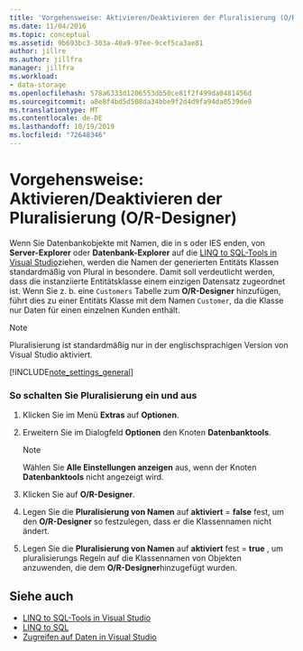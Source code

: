 ```yaml
---
title: 'Vorgehensweise: Aktivieren/Deaktivieren der Pluralisierung (O/R-Designer)'
ms.date: 11/04/2016
ms.topic: conceptual
ms.assetid: 9b693bc3-303a-40a9-97ee-9cef5ca3ae81
author: jillre
ms.author: jillfra
manager: jillfra
ms.workload:
- data-storage
ms.openlocfilehash: 578a6333d1206553db50ce81f2f499da0481456d
ms.sourcegitcommit: a8e8f4bd5d508da34bbe9f2d4d9fa94da0539de0
ms.translationtype: MT
ms.contentlocale: de-DE
ms.lasthandoff: 10/19/2019
ms.locfileid: "72648346"
---
```

# <a name="how-to-turn-pluralization-on-and-off-or-designer"></a>Vorgehensweise: Aktivieren/Deaktivieren der Pluralisierung (O/R-Designer)
Wenn Sie Datenbankobjekte mit Namen, die in s oder IES enden, von **Server-Explorer** oder **Datenbank-Explorer** auf die [LINQ to SQL-Tools in Visual Studio](../data-tools/linq-to-sql-tools-in-visual-studio2.md)ziehen, werden die Namen der generierten Entitäts Klassen standardmäßig von Plural in besondere. Damit soll verdeutlicht werden, dass die instanziierte Entitätsklasse einem einzigen Datensatz zugeordnet ist. Wenn Sie z. b. eine `Customers` Tabelle zum **O/R-Designer** hinzufügen, führt dies zu einer Entitäts Klasse mit dem Namen `Customer`, da die Klasse nur Daten für einen einzelnen Kunden enthält.

> [!NOTE]
> Pluralisierung ist standardmäßig nur in der englischsprachigen Version von Visual Studio aktiviert.

[!INCLUDE[note_settings_general](../data-tools/includes/note_settings_general_md.md)]

### <a name="to-turn-pluralization-on-and-off"></a>So schalten Sie Pluralisierung ein und aus

1. Klicken Sie im Menü **Extras** auf **Optionen**.

2. Erweitern Sie im Dialogfeld **Optionen** den Knoten **Datenbanktools**.

    > [!NOTE]
    > Wählen Sie **Alle Einstellungen anzeigen** aus, wenn der Knoten **Datenbanktools** nicht angezeigt wird.

3. Klicken Sie auf **O/R-Designer**.

4. Legen Sie die **Pluralisierung von Namen** auf **aktiviert**  = **false** fest, um den **O/R-Designer** so festzulegen, dass er die Klassennamen nicht ändert.

5. Legen Sie die **Pluralisierung von Namen** auf **aktiviert** fest  = **true** , um pluralisierungs Regeln auf die Klassennamen von Objekten anzuwenden, die dem **O/R-Designer**hinzugefügt wurden.

## <a name="see-also"></a>Siehe auch

- [LINQ to SQL-Tools in Visual Studio](../data-tools/linq-to-sql-tools-in-visual-studio2.md)
- [LINQ to SQL](/dotnet/framework/data/adonet/sql/linq/index)
- [Zugreifen auf Daten in Visual Studio](../data-tools/accessing-data-in-visual-studio.md)